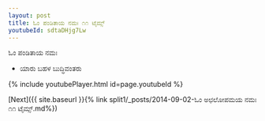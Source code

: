 ```yaml
---
layout: post
title: ಓಂ ಪಂಡಿತಾಯ ನಮಃ ೧೧ ಟೈಮ್ಸ್
youtubeId: sdtaDHjg7Lw
---
```

 
 
 ಓಂ ಪಂಡಿತಾಯ ನಮಃ  
 
 -  ಯಾರು ಬಹಳ ಬುದ್ಧಿವಂತರು 
 
  
 
  
 
 
 
 
 
 


{% include youtubePlayer.html id=page.youtubeId %}
 
[Next]({{ site.baseurl }}{% link  split1/_posts/2014-09-02-ಓಂ ಅಛಲೋಪಮಯ ನಮಃ ೧೧ ಟೈಮ್ಸ್.md%})
 

